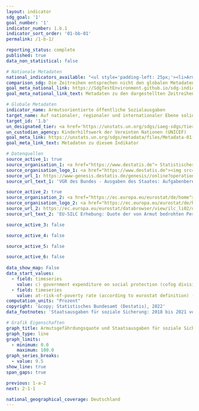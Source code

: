 ```yaml
---
layout: indicator    
sdg_goal: '1'    
goal_number: '1'    
indicator_number: 1.b.1    
indicator_sort_order: '01-bb-01'    
permalink: /1-b-1/    

reporting_status: complete    
published: true    
data_non_statistical: false    

# Nationale Metadaten    
national_indicators_available: "<ul style='padding-left: 25px;'><li>Armutsgefährdungsquote</li> <li> Staatsausgaben für soziale Sicherung</li></ul>"    
comparison_sdg: Die Zeitreihen entsprechen nicht den globalen Metadaten, bieten aber zusätzliche Informationen.    
goal_meta_national_link: https://SdgTestEnvironment.github.io/sdg-indicators/public/MetaDe/1.b.1.pdf    
goal_meta_national_link_text: Metadaten zu den dargestellten Zeitreihen    

# Globale Metadaten    
indicator_name: Armutsorientierte öffentliche Sozialausgaben    
target_name: Auf nationaler, regionaler und internationaler Ebene solide politische Rahmen auf der Grundlage armutsorientierter und geschlechtersensibler Entwicklungsstrategien schaffen, um beschleunigte Investitionen in Maßnahmen zur Beseitigung der Armut zu unterstützen    
target_id: '1.b'    
un_designated_tier: <a href='https://unstats.un.org/sdgs/iaeg-sdgs/tier-classification/' title='Klicken Sie hier um weitere Informationen zur UN-Tier-Klassifikation zu erhalten.'  target='_blank'>Tier II</a>    
un_custodian_agency: Kinderhilfswerk der Vereinten Nationen (UNICEF)    
goal_meta_link: https://unstats.un.org/sdgs/metadata/files/Metadata-01-0b-01.pdf    
goal_meta_link_text: Metadaten zu diesem Indikator        

# Datenquellen
source_active_1: true
source_organisation_1: <a href="https://www.destatis.de"> Statistisches Bundesamt (Destatis) </a>
source_organisation_logo_1: <a href="https://www.destatis.de"><img src="https://g205sdgs.github.io/sdg-indicators/public/OrgImgDe/destatis.png" alt="Logo destatis" style="height:60px; width:148px"/></a>
source_url_1: https://www-genesis.destatis.de/genesis//online?operation=table&code=81000-0138&bypass=true&language=de
source_url_text_1: 'VGR des Bundes - Ausgaben des Staates: Aufgabenbereiche des Staates (COFOG) – GENESIS online 81000-0138'

source_active_2: true
source_organisation_2: <a href="https://ec.europa.eu/eurostat/de/home"> Statisches Amt der Europäischen Union (Eurostat) </a>
source_organisation_logo_2: <a href="https://ec.europa.eu/eurostat/de/home"><img src="https://g205sdgs.github.io/sdg-indicators/public/OrgImgDe/eurostat.png" alt="Logo eurostat" style="height:60px; width:148px"/></a>
source_url_2: https://ec.europa.eu/eurostat/databrowser/view/ilc_li02/default/table?lang=de
source_url_text_2: 'EU-SILC Erhebung: Quote der von Armut bedrohten Personen - Eurostat Tabelle [ilc_li02]'

source_active_3: false

source_active_4: false

source_active_5: false

source_active_6: false
    
data_show_map: False    
data_start_values: 
  - field: timeseries
    value: c) government expenditure on social protection (cofog division 10) (%)
  - field: timeseries
    value: at-risk-of-poverty rate (according to eurostat definition) (%)    
computation_units: "Prozent"    
copyright: '&copy; Statistisches Bundesamt (Destatis), 2022'    
data_footnotes: 'Staatsausgaben für soziale Sicherung: 2018 bis 2021 vorläufige Daten.<br>• Armutsgefährdungsquote: Ab dem Erhebungsjahr 2020 gibt es zwei Ergebnisarten: Erst- und Endergebnisse. Die aktuell dargestellten Ergebnisse sind Erstergebnisse. Die bislang separat durchgeführte Erhebung "Leben in Europa" (EU-SILC) wurde 2020 in den Mikrozensus als Unterstichprobe integriert. Durch den Wechsel von einer freiwilligen zu einer in Teilen auskunftspflichtigen Befragung verbunden mit einer neuen Stichprobenzusammensetzung ist ein Vergleich der Daten des Erhebungsjahres 2020 mit den Vorjahren nicht möglich (Zeitreihenbruch).<br>•  2019 geschätzte Daten.'    

# Grafik Eigenschaften    
graph_title: Armutsgefährdungsquote und Staatsausgaben für soziale Sicherung    
graph_type: line    
graph_limits:
  - minimum: 0.0
    maximum: 100.0
graph_series_breaks:
  - value: 9.5
show_line: true
span_gaps: true    

previous: 1-a-2    
next: 2-1-1    

national_geographical_coverage: Deutschland    
---
```


<span></span>